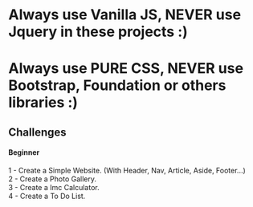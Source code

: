 # Always use Vanilla JS, NEVER use Jquery in these projects :)
# Always use PURE CSS, NEVER use Bootstrap, Foundation or others libraries :)

## Challenges

#### Beginner
1 - Create a Simple Website. (With Header, Nav, Article, Aside, Footer...) <br>
2 - Create a Photo Gallery. <br>
3 - Create a Imc Calculator. <br>
4 - Create a To Do List. <br>
